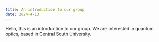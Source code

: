```yaml
---
title: An introduction to our group
date: 2024-4-13
---
```


Hello, this is an introduction to our group. 
We are interested in quantum optics, based in Central South University. 
